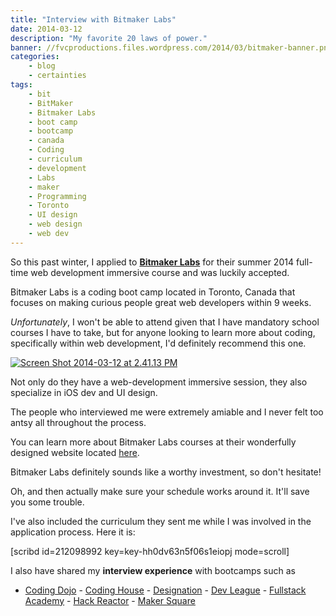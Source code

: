 ```yaml
---
title: "Interview with Bitmaker Labs"
date: 2014-03-12
description: "My favorite 20 laws of power."
banner: //fvcproductions.files.wordpress.com/2014/03/bitmaker-banner.png?w=1024&h=435&crop=1
categories:
    - blog
    - certainties
tags:
    - bit
    - BitMaker
    - Bitmaker Labs
    - boot camp
    - bootcamp
    - canada
    - Coding
    - curriculum
    - development
    - Labs
    - maker
    - Programming
    - Toronto
    - UI design
    - web design
    - web dev
---
```


So this past winter, I applied to [**Bitmaker Labs**](//bitmakerlabs.com "BitmakerLabs") for their summer 2014 full-time web development immersive course and was luckily accepted.

Bitmaker Labs is a coding boot camp located in Toronto, Canada that focuses on making curious people great web developers within 9 weeks.

_Unfortunately_, I won't be able to attend given that I have mandatory school courses I have to take, but for anyone looking to learn more about coding, specifically within web development, I'd definitely recommend this one.

[![Screen Shot 2014-03-12 at 2.41.13 PM](//fvcproductions.files.wordpress.com/2014/03/screen-shot-2014-03-12-at-2-41-13-pm.png)](//fvcproductions.files.wordpress.com/2014/03/screen-shot-2014-03-12-at-2-41-13-pm.png)

Not only do they have a web-development immersive session, they also specialize in iOS dev and UI design.

The people who interviewed me were extremely amiable and I never felt too antsy all throughout the process.

You can learn more about Bitmaker Labs courses at their wonderfully designed website located [here](//bitmakerlabs.com/courses/ "Bitmaker Lab Courses").

Bitmaker Labs definitely sounds like a worthy investment, so don't hesitate!

Oh, and then actually make sure your schedule works around it. It'll save you some trouble.

I've also included the curriculum they sent me while I was involved in the application process. Here it is:

\[scribd id=212098992 key=key-hh0dv63n5f06s1eiopj mode=scroll\]

I also have shared my **interview experience** with bootcamps such as

* [Coding Dojo](/blog/2015/01/06/interview-coding-dojo/) - [Coding House](//fvcproductions.com/blog/2015/01/06/coding-house-interview/ "Interview with Coding House 🏠") - [Designation](//fvcproductions.com/blog/2015/01/06/interview-with-designation/ "Interview with Designation 🎨") - [Dev League](//fvcproductions.com/blog/2015/01/06/experience-with-devleague/ "My Experience With DevLeague 💻") - [Fullstack Academy](//fvcproductions.com/blog/2014/12/28/my-experience-with-fullstack-academy-of-code/ "My Experience with Fullstack Academy of Code 💻") - [Hack Reactor](//fvcproductions.com/blog/2015/01/05/questioning-hack-reactor/ "Questioning Hack Reactor 🔑") - [Maker Square](//fvcproductions.com/blog/2015/01/14/my-experience-with-makersquare-%f0%9f%92/ "My Experience with MakerSquare 💻")
